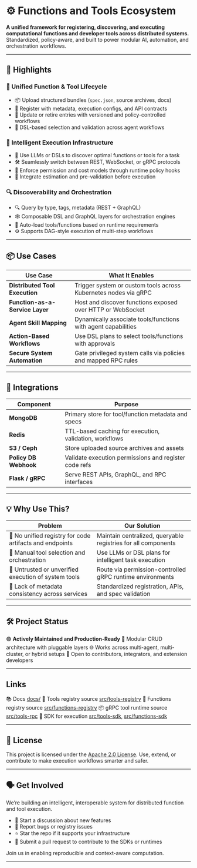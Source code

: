 # ⚙️ Functions and Tools Ecosystem

**A unified framework for registering, discovering, and executing computational functions and developer tools across distributed systems.**
Standardized, policy-aware, and built to power modular AI, automation, and orchestration workflows.

---

## 🌟 Highlights

### 🧩 Unified Function & Tool Lifecycle

* 📦 Upload structured bundles (`spec.json`, source archives, docs)
* 🧾 Register with metadata, execution configs, and API contracts
* 🔁 Update or retire entries with versioned and policy-controlled workflows
* 🚦 DSL-based selection and validation across agent workflows

### 🧠 Intelligent Execution Infrastructure

* 🧠 Use LLMs or DSLs to discover optimal functions or tools for a task
* 🛠️ Seamlessly switch between REST, WebSocket, or gRPC protocols
* 🔐 Enforce permission and cost models through runtime policy hooks
* 🧮 Integrate estimation and pre-validation before execution

### 🔍 Discoverability and Orchestration

* 🔍 Query by type, tags, metadata (REST + GraphQL)
* 🕸️ Composable DSL and GraphQL layers for orchestration engines
* 🤖 Auto-load tools/functions based on runtime requirements
* ⚙️ Supports DAG-style execution of multi-step workflows

---

## 📦 Use Cases

| Use Case                        | What It Enables                                                 |
| ------------------------------- | --------------------------------------------------------------- |
| **Distributed Tool Execution**  | Trigger system or custom tools across Kubernetes nodes via gRPC |
| **Function-as-a-Service Layer** | Host and discover functions exposed over HTTP or WebSocket      |
| **Agent Skill Mapping**         | Dynamically associate tools/functions with agent capabilities   |
| **Action-Based Workflows**      | Use DSL plans to select tools/functions with approvals          |
| **Secure System Automation**    | Gate privileged system calls via policies and mapped RPC rules  |

---

## 🧩 Integrations

| Component             | Purpose                                                |
| --------------------- | ------------------------------------------------------ |
| **MongoDB**           | Primary store for tool/function metadata and specs     |
| **Redis**             | TTL-based caching for execution, validation, workflows |
| **S3 / Ceph**         | Store uploaded source archives and assets              |
| **Policy DB Webhook** | Validate execution permissions and register code refs  |
| **Flask / gRPC**      | Serve REST APIs, GraphQL, and RPC interfaces           |

---

## 💡 Why Use This?

| Problem                                                 | Our Solution                                                  |
| ------------------------------------------------------- | ------------------------------------------------------------- |
| 🔹 No unified registry for code artifacts and endpoints | Maintain centralized, queryable registries for all components |
| 🔹 Manual tool selection and orchestration              | Use LLMs or DSL plans for intelligent task execution          |
| 🔹 Untrusted or unverified execution of system tools    | Route via permission-controlled gRPC runtime environments     |
| 🔹 Lack of metadata consistency across services         | Standardized registration, APIs, and spec validation          |

---

## 🛠 Project Status

🟢 **Actively Maintained and Production-Ready**
🔧 Modular CRUD architecture with pluggable layers
🌐 Works across multi-agent, multi-cluster, or hybrid setups
🤝 Open to contributors, integrators, and extension developers

---

## Links

📚 Docs [docs/](docs/)
🧰 Tools registry source [src/tools-registry](./src/tools-registry/)
🧠 Functions registry source [src/functions-registry](./src/functions-registry/)
📦 gRPC tool runtime source [src/tools-rpc](./src/tools-rpc/)
🧪 SDK for execution [src/tools-sdk](./src/tools-sdk/), [src/functions-sdk](./src/functions-sdk/)

---

## 📜 License

This project is licensed under the [Apache 2.0 License](./LICENSE).
Use, extend, or contribute to make execution workflows smarter and safer.

---

## 🗣️ Get Involved

We’re building an intelligent, interoperable system for distributed function and tool execution.

* 💬 Start a discussion about new features
* 🐛 Report bugs or registry issues
* ⭐ Star the repo if it supports your infrastructure
* 🤝 Submit a pull request to contribute to the SDKs or runtimes

Join us in enabling reproducible and context-aware computation.

---

